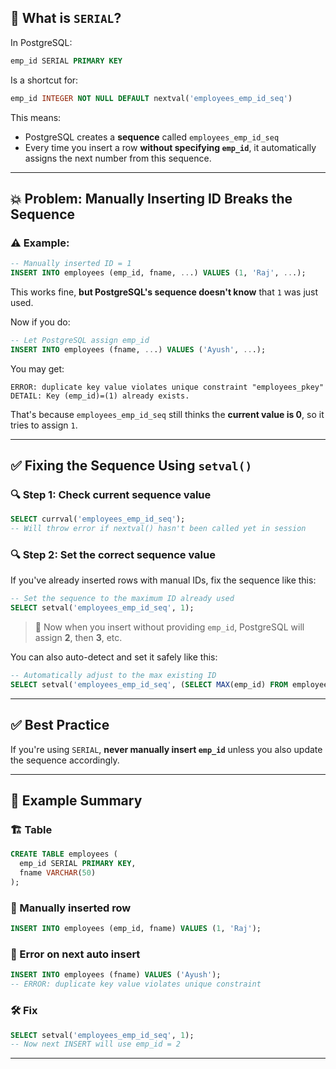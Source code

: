 

## 🧠 What is `SERIAL`?

In PostgreSQL:

```sql
emp_id SERIAL PRIMARY KEY
```

Is a shortcut for:

```sql
emp_id INTEGER NOT NULL DEFAULT nextval('employees_emp_id_seq')
```

This means:

* PostgreSQL creates a **sequence** called `employees_emp_id_seq`
* Every time you insert a row **without specifying `emp_id`**, it automatically assigns the next number from this sequence.

---

## 💥 Problem: Manually Inserting ID Breaks the Sequence

### ⚠️ Example:

```sql
-- Manually inserted ID = 1
INSERT INTO employees (emp_id, fname, ...) VALUES (1, 'Raj', ...);
```

This works fine, **but PostgreSQL's sequence doesn't know** that `1` was just used.

Now if you do:

```sql
-- Let PostgreSQL assign emp_id
INSERT INTO employees (fname, ...) VALUES ('Ayush', ...);
```

You may get:

```
ERROR: duplicate key value violates unique constraint "employees_pkey"
DETAIL: Key (emp_id)=(1) already exists.
```

That's because `employees_emp_id_seq` still thinks the **current value is 0**, so it tries to assign `1`.

---

## ✅ Fixing the Sequence Using `setval()`

### 🔍 Step 1: Check current sequence value

```sql
SELECT currval('employees_emp_id_seq');
-- Will throw error if nextval() hasn't been called yet in session
```

### 🔍 Step 2: Set the correct sequence value

If you've already inserted rows with manual IDs, fix the sequence like this:

```sql
-- Set the sequence to the maximum ID already used
SELECT setval('employees_emp_id_seq', 1);
```

> 🔁 Now when you insert without providing `emp_id`, PostgreSQL will assign **2**, then **3**, etc.

You can also auto-detect and set it safely like this:

```sql
-- Automatically adjust to the max existing ID
SELECT setval('employees_emp_id_seq', (SELECT MAX(emp_id) FROM employees));
```

---

## ✅ Best Practice

If you're using `SERIAL`, **never manually insert `emp_id`** unless you also update the sequence accordingly.

---

## 🧪 Example Summary

### 🏗️ Table

```sql
CREATE TABLE employees (
  emp_id SERIAL PRIMARY KEY,
  fname VARCHAR(50)
);
```

### 🧍 Manually inserted row

```sql
INSERT INTO employees (emp_id, fname) VALUES (1, 'Raj');
```

### 🚨 Error on next auto insert

```sql
INSERT INTO employees (fname) VALUES ('Ayush');
-- ERROR: duplicate key value violates unique constraint
```

### 🛠 Fix

```sql
SELECT setval('employees_emp_id_seq', 1);
-- Now next INSERT will use emp_id = 2
```

---
